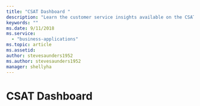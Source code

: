 ```yaml
---
title: "CSAT Dashboard "
description: "Learn the customer service insights available on the CSAT dashboard​."
keywords: ""
ms.date: 9/11/2018
ms.service:
  - "business-applications"
ms.topic: article
ms.assetid: 
author: stevesaunders1952
ms.author: stevesaunders1952
manager: shellyha
---
```


# CSAT Dashboard